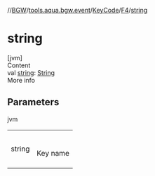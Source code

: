 //[BGW](../../../../index.md)/[tools.aqua.bgw.event](../../index.md)/[KeyCode](../index.md)/[F4](index.md)/[string](string.md)



# string  
[jvm]  
Content  
val [string](string.md): [String](https://kotlinlang.org/api/latest/jvm/stdlib/kotlin/-string/index.html)  
More info  


## Parameters  
  
jvm  
  
| | |
|---|---|
| <a name="tools.aqua.bgw.event/KeyCode.F4/string/#/PointingToDeclaration/"></a>string| <a name="tools.aqua.bgw.event/KeyCode.F4/string/#/PointingToDeclaration/"></a><br><br>Key name<br><br>|
  
  



